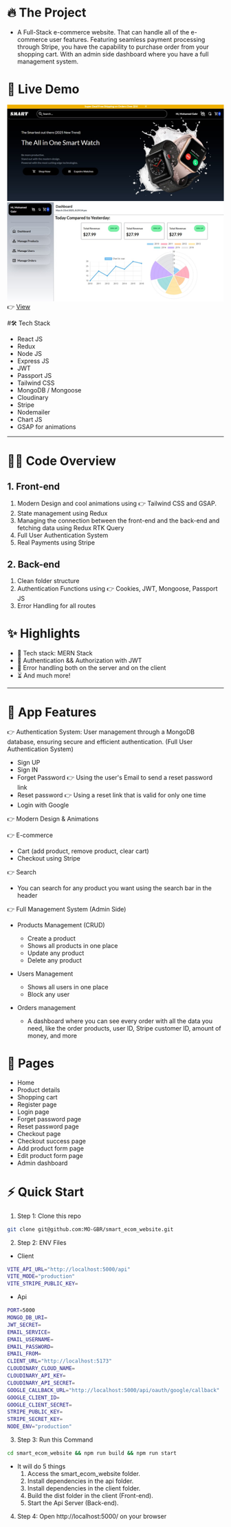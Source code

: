 # 🔥 The Project
- A Full-Stack e-commerce website. That can handle all of the e-commerce user features. Featuring seamless payment processing through Stripe, you have the capability to purchase order from your shopping cart. With an admin side dashboard where you have a full management system.

# 🔗 Live Demo
![IMG-1](App-screen-1.jpg)
![IMG](App-screen-2.jpg)
👉 [View]()

#🛠️ Tech Stack
- React JS
- Redux
- Node JS
- Express JS
- JWT
- Passport JS
- Tailwind CSS
- MongoDB / Mongoose
- Cloudinary
- Stripe
- Nodemailer
- Chart JS
- GSAP for animations
---

# 👨‍💻 Code Overview
## 1. Front-end
1. Modern Design and cool animations using 👉 Tailwind CSS and GSAP.
2. State management using Redux
3. Managing the connection between the front-end and the back-end and fetching data using Redux RTK Query
4. Full User Authentication System
5. Real Payments using Stripe

## 2. Back-end
1. Clean folder structure
2. Authentication Functions using 👉 Cookies, JWT, Mongoose, Passport JS
3. Error Handling for all routes

# ✨ Highlights
- 🌟 Tech stack: MERN Stack
- 🎃 Authentication && Authorization with JWT
- 🐞 Error handling both on the server and on the client
- ⏳ And much more!
---

# 💎 App Features
👉 Authentication System: User management through a MongoDB database, ensuring secure and efficient authentication.
(Full User Authentication System)
- Sign UP
- Sign IN
- Forget Password 👉 Using the user's Email to send a reset password link
- Reset password 👉 Using a reset link that is valid for only one time
- Login with Google

👉 Modern Design & Animations

👉 E-commerce
- Cart (add product, remove product, clear cart)
- Checkout using Stripe

👉 Search
- You can search for any product you want using the search bar in the header

👉 Full Management System (Admin Side)
- Products Management (CRUD)
  - Create a product
  - Shows all products in one place
  - Update any product
  - Delete any product

- Users Management
  - Shows all users in one place
  - Block any user

- Orders management
  - A dashboard where you can see every order with all the data you need, like the order products, user ID, Stripe customer ID, amount of money, and more

# 📂 Pages
- Home
- Product details
- Shopping cart
- Register page
- Login page
- Forget password page
- Reset password page
- Checkout page
- Checkout success page
- Add product form page
- Edit product form page
- Admin dashboard

# ⚡ Quick Start
1. Step 1: Clone this repo
```bash
git clone git@github.com:MO-GBR/smart_ecom_website.git
```
2. Step 2: ENV Files
- Client
```bash
VITE_API_URL="http://localhost:5000/api"
VITE_MODE="production"
VITE_STRIPE_PUBLIC_KEY=
```
- Api
```bash
PORT=5000
MONGO_DB_URI=
JWT_SECRET=
EMAIL_SERVICE=
EMAIL_USERNAME=
EMAIL_PASSWORD=
EMAIL_FROM=
CLIENT_URL="http://localhost:5173"
CLOUDINARY_CLOUD_NAME=
CLOUDINARY_API_KEY=
CLOUDINARY_API_SECRET=
GOOGLE_CALLBACK_URL="http://localhost:5000/api/oauth/google/callback"
GOOGLE_CLIENT_ID=
GOOGLE_CLIENT_SECRET=
STRIPE_PUBLIC_KEY=
STRIPE_SECRET_KEY=
NODE_ENV="production"
```
3. Step 3: Run this Command
```bash
cd smart_ecom_website && npm run build && npm run start
```
- It will do 5 things
  1. Access the smart_ecom_website folder.
  2. Install dependencies in the api folder.
  3. Install dependencies in the client folder.
  4. Build the dist folder in the client (Front-end).
  5. Start the Api Server (Back-end).

4. Step 4: Open http://localhost:5000/ on your browser
